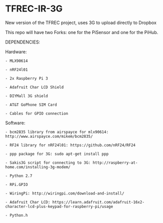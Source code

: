 # TFREC-IR-3G
New version of the TFREC project, uses 3G to upload directly to Dropbox

This repo will have two Forks: one for the PiSensor and one for the PiHub.

DEPENDENCIES:

  Hardware:
  
    - MLX90614
    
    - nRF24l01
    
    - 2x Raspberry Pi 3
    
    - Adafruit Char LCD Shield
    
    - DIYMall 3G shield
    
    - AT&T GoPhone SIM Card
    
    - Cables for GPIO connection
  
  Software:
  
    - bcm2835 library from airspayce for mlx90614: http://www.airspayce.com/mikem/bcm2835/
    
    - RF24 library for nRF24l01: https://github.com/nRF24/RF24
    
    - ppp package for 3G: sudo apt-get install ppp
    
    - Sakis3G script for connecting to 3G: http://raspberry-at-home.com/installing-3g-modem/
    
    - Python 2.7
    
    - RPi.GPIO
    
    - WiringPi: http://wiringpi.com/download-and-install/
    
    - Adafruit Char LCD: https://learn.adafruit.com/adafruit-16x2-character-lcd-plus-keypad-for-raspberry-pi/usage
    
    - Python.h
    
    
